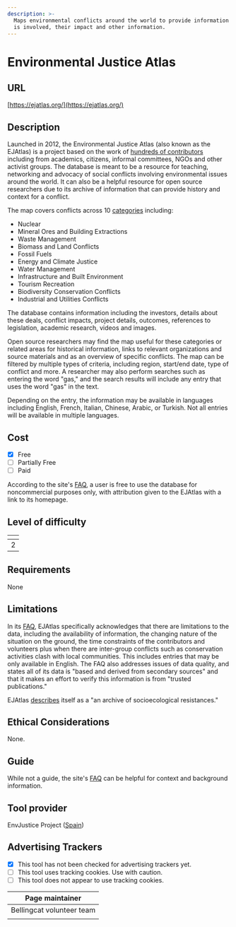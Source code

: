 ```yaml
---
description: >-
  Maps environmental conflicts around the world to provide information about who
  is involved, their impact and other information.
---
```


# Environmental Justice Atlas

## URL

[https://ejatlas.org/](https://ejatlas.org/)

## Description

Launched in 2012, the Environmental Justice Atlas (also known as the EJAtlas) is a project based on the work of [hundreds of contributors](https://ejatlas.org/backoffice/cms/en/faq/) including from academics, citizens, informal committees, NGOs and other activist groups. The database is meant to be a resource for teaching, networking and advocacy of social conflicts involving environmental issues around the world. It can also be a helpful resource for open source researchers due to its archive of information that can provide history and context for a conflict.

The map covers conflicts across 10 [categories](https://ejatlas.org/backoffice/cms/en/faq/) including:&#x20;

* Nuclear
* Mineral Ores and Building Extractions
* Waste Management
* Biomass and Land Conflicts
* Fossil Fuels
* Energy and Climate Justice
* Water Management
* Infrastructure and Built Environment
* Tourism Recreation
* Biodiversity Conservation Conflicts&#x20;
* Industrial and Utilities Conflicts&#x20;

The database contains information including the investors, details about these deals, conflict impacts, project details, outcomes, references to legislation, academic research, videos and images.&#x20;

Open source researchers may find the map useful for these categories or related areas for historical information, links to relevant organizations and source materials and as an overview of specific conflicts. The map can be filtered by multiple types of criteria, including region, start/end date, type of conflict and more. A researcher may also perform searches such as entering the word "gas," and the search results will include any entry that uses the word "gas" in the text.

Depending on the entry, the information may be available in languages including English, French, Italian, Chinese, Arabic, or Turkish. Not all entries will be available in multiple languages.&#x20;

## Cost

* [x] Free
* [ ] Partially Free
* [ ] Paid

According to the site's [FAQ](https://ejatlas.org/backoffice/cms/en/faq/), a user is free to use the database for noncommercial purposes only, with attribution given to the EJAtlas with a link to its homepage.

## Level of difficulty

<table><thead><tr><th data-type="rating" data-max="5"></th></tr></thead><tbody><tr><td>2</td></tr></tbody></table>

## Requirements

None

## Limitations

In its [FAQ](https://ejatlas.org/backoffice/cms/en/faq/), EJAtlas specifically acknowledges that there are limitations to the data, including the availability of information, the changing nature of the situation on the ground, the time constraints of the contributors and volunteers plus when there are inter-group conflicts such as conservation activities clash with local communities. This includes entries that may be only available in English. The FAQ also addresses issues of data quality, and states all of its data is "based and derived from secondary sources" and that it makes an effort to verify this information is from "trusted publications."

EJAtlas [describes](https://ejatlas.org/backoffice/cms/en/faq/) itself as a "an archive of socioecological resistances."

## Ethical Considerations

None.

## Guide

While not a guide, the site's [FAQ](https://ejatlas.org/backoffice/cms/en/faq/) can be helpful for context and background information.

## Tool provider

EnvJustice Project ([Spain](http://www.envjustice.org/project/))

## Advertising Trackers

* [x] This tool has not been checked for advertising trackers yet.
* [ ] This tool uses tracking cookies. Use with caution.
* [ ] This tool does not appear to use tracking cookies.

| Page maintainer           |
| ------------------------- |
| Bellingcat volunteer team |
|                           |
